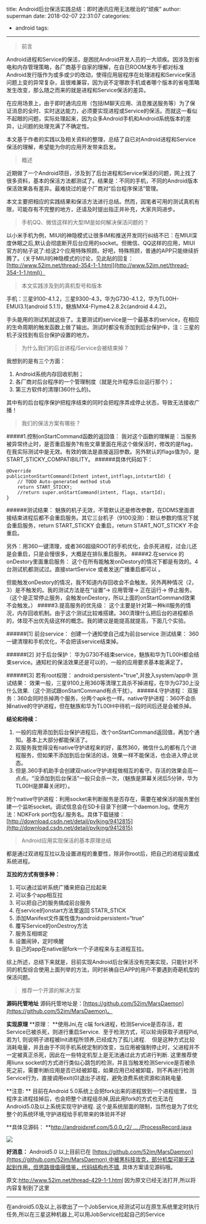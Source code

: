 title: Android后台保活实践总结：即时通讯应用无法根治的“顽疾”
author: superman
date: 2018-02-07 22:31:07
categories:
- android
tags:
---

>前言
<!--more-->

Android进程和Service的保活，是困扰Android开发人员的一大顽疾。因涉及到省电和内存管理策略，各厂商基于自家的理解，在自已ROOM发布于都对标准Android发行版作为或多或少的改动，使得应用层程序在处理进程和Service保活问题上变的异常复杂，且很难兼容，因为说不定哪款手机或者哪个版本的省电策略发生改变，那么随之而来的就是进程和Service保活的差异。

在应用场景上，由于即时通讯应用（包括IM聊天应用、消息推送服务等）为了保证消息的全时、实时送达能力，必须要实现进程或Service的保活。而就这一看似不起眼的问题，实际处理起来，因为众多Android手机和Android系统版本的差异，让问题的处理充满了不确定性。

本文基于作者的实践以及相关资料的整理，总结了自已对Android进程和Service保活的理解，希望能为你的应用开发带来启发。
>概述

近期做了一个Android项目，涉及到了后台进程和Service保活的问题，网上找了很多资料，基本的保活方法都测试了。结果是：不同的手机，不同的Android版本保活效果各有差异。最难绕过的是个厂商对“后台程序保活”管理。

本文主要把相应的实践结果和保活方法进行总结。然而，因笔者可用的测试真机有限，可能存有不完整的地方，还请及时提出指正并补充，大家共同进步。
>手机QQ、微信这样的大型IM是如何解决保活问题的？

以小米手机为例，MIUI的神隐模式让很多IM和推送开发同行纠结不已：在MIUI深度休眠之后,默认会彻底断开后台应用的socket。但微信、QQ这样的应用，MIUI官方的帖子说了:给这2个应用特殊照顾。好吧，特殊照顾，普通的APP只能继续折腾了。（关于MIUI的神隐模式的讨论，见此贴的回复：
[http://www.52im.net/thread-354-1-1.html](http://www.52im.net/thread-354-1-1.html)）
>本文实践涉及到的真机型号和版本

手机：三星9100-4.1.2，三星9300-4.3，华为G730-4.1.2，华为TL00H-EMUI3.1(android 5.1.1)，魅族MX4-Flyme4.2.8.2c(android 4.4.2)。

手头能用的测试机就这些了。主要测试的service是一个最基本的service，在相应的生命周期的触发函数上做了输出。测试时都没有添加到后台保护中，注：三星的机子没找到有后台保护设置的地方。
>为什么我们的后台进程/Service会被结束掉？

我想到的是有三个方面：
1. Android系统内存回收机制；
2. 各厂商对后台程序的一个管理制度（就是允许程序后台运行那个）；
3. 第三方软件的清理(360什么的)。

其中有的后台程序保护把程序结束的同时会把程序弄成停止状态，导致无法接收广播！
>我们的保活方案有哪些？

#####1.控制onStartCommand函数的返回值：
我对这个函数的理解是：当服务被异常终止时，是否重启服务?有些文章里面在用这个做保活时，修改的是flag，在我实际测试中是无效。有效的做法是直接返回参数。另外默认的flags值为0，是START_STICKY_COMPATIBILITY。
######具体代码如下：
```
@Override
publicintonStartCommand(Intent intent,intflags,intstartId) {
    // TODO Auto-generated method stub
    return START_STICKY;
    //return super.onStartCommand(intent, flags, startId);
}
```
######测试结果：
魅族的机子无效，不管默认还是修改参数，在DDMS里面直接结束进程后都不会重启服务。其它三台机子（9100没测）：默认参数的情况下就会重启服务，return START_STICKY 会重启，return START_NOT_STICKY 不会重启。

另外：用360一键清理，或者360超级ROOT的手机优化，会杀死进程，过会儿还是会重启，只是会慢很多，大概是在排队重启服务。
#####2.在service 的onDestory里面重启服务：
这个在所有能触发onDestory的情况下都是有效的。4台测试机都测试过。直接startService 或者发送广播重启都可以 。

但能触发onDestory的情况，我不知道内存回收会不会触发。另外两种情况（2，3）是不触发的。我的测试方法是在“设置”-> 应用管理-> 正在运行-> 停止服务。（这个是正常停止服务，会触发onDestory，所以上面的onStartCommand效果不会触发。）
#####3.提高服务的优先级：
这个主要是针对第一种kill服务的情况，内存回收机制。由于这个测试比较难搭建。360清理什么把后台的进程都杀的，体现不出优先级这样的概念。我的建议是能提高就提高，下面几个实验。

######[1] 前台service：
创建一个通知使自己成为前台service
测试结果：
360一键清理和手机优化，不会把该service结束掉。

######[2] 对于后台保护：
华为G730不结束service，魅族和华为TL00H都会结束service。通知栏的保活效果还是可以的，一般的应用要求基本能满足了。

######[3] 若有root权限：
android:persistent="true",并放入system/app中
测试结果：
效果一般，三星9100上用360等清理工具杀不掉进程，在华为G730上没什么效果.（这个测试跟onStartCommand有点干扰）。
#####4.守护进程：
双服务：360会同时杀掉两个服务，分两个apk也一样。native守护进程：360不会杀掉native的守护进程，但在魅族和华为TL00H中待机一段时间后还是会被杀掉。

**结论和待续：**
1. 一般的应用添加到后台保护进程后，改个onStartCommand返回值，再加个通知。基本上大部分都能保活了。
2. 双服务我觉得没有native守护进程来的好，虽然360，微信什么的都有几个进程服务，但如果不添加到后台保活的话，效果一样不能保活，也会进入停止状态。
3. 但是.360手机助手会创建双natice守护进程做相互的看守。存活的效果会高一点点。“没添加到后台保活”一般只会杀一次，（魅族是屏幕关闭后5分钟，华为TL00H是屏幕关闭时）。

附个native守护进程：利用socket来判断服务是否存在，需要在被保活的服务里创建一个监听socket。调试信息会在SD卡目录下创建一个daemon.log。使用方法：NDKFork port包名/.服务名。具体下载链接：[http://download.csdn.net/detail/pvlking/9412815](http://download.csdn.net/detail/pvlking/9412815)
>Android应用实现保活的基本原理总结

都是通过双进程互拉以及设置进程的重要性，除非你root后，把自己的进程设置成系统进程。

**互拉的方式有很多种：**
1. 可以通过监听系统广播来把自己拉起来
1. 可以多个app相互拉
1. 可以把自己的服务搞成前台服务
1. 在service的onstart方法里返回 STATR_STICK
1. 添加Manifest文件属性值为android:persistent=“true”
1. 覆写Service的onDestroy方法
1. 服务互相绑定
1. 设置闹钟，定时唤醒
1. 自己的app在native层fork一个子进程来与主进程互拉。

综上所述，总结下来就是，目前实现Android后台保活没有完美实现，只能针对不同的机型综合使用上面列举的方法，同时祈祷自已APP的用户不要遇到奇葩机型的保活问题。
>推荐一个开源的解决方案

**源码托管地址**
源码托管地址是：[https://github.com/52im/MarsDaemon](https://github.com/52im/MarsDaemon)。

**实现原理**
**原理：
**使用Jni,在 c端 fork进程，检测Service是否存活，若Service已被杀死，则进行重启Service.  至于检测方式，可以轮询获取子进程Pid,若为1, 则说明子进程被Init进程所领养,已经成为了孤儿进程.    但是这种方式比较消耗电量，并且由于不同手机系统定制的改变，当应用被强制停止时，父进程并不一定被真正杀死，因此在一些特定机型上是无法通过此方式进行判断. 这里推荐使用liunx socket的方式进行类似心跳包的检测，并且当触发检测Service是否被杀死之前，需要判断应用是否已经被卸载，如果应用已经被卸载，则不再进行检测Service行为，直接调用exit(0)退出子进程，避免浪费系统资源和消耗电量.

**注意:
** 目前在Android 5.0系统上会把fork出来的进程放到一个进程组里， 当程序主进程挂掉后，也会把整个进程组杀掉,因此用fork的方式也无法在Android5.0及以上系统实现守护进程. 这个是系统层面的限制，当然也是为了优化整个的系统环境,守护进程给手机带来的体验并不好

**具体见源码：
**[http://androidxref.com/5.0.0_r2/ ... /ProcessRecord.java](http://androidxref.com/5.0.0_r2/xref/frameworks/base/services/core/java/com/android/server/am/ProcessRecord.java)

![](http://upload-images.jianshu.io/upload_images/545982-d765c5e38993d112.png?imageMogr2/auto-orient/strip%7CimageView2/2/w/1240)

**好消息：**
Android5.0 以上目前已在 [https://github.com/52im/MarsDaemon](https://github.com/52im/MarsDaemon) 中被黑科技攻克，部分机型可能无法起到作用，但思路很值得借鉴，代码结构也不错, 具体方案请见源码哦。

原文:http://www.52im.net/thread-429-1-1.html
因为原文已经无法打开,所以将内容复制到了这里

---------------
在android5.0及以上,谷歌出了一个JobService,经测试可以在原生系统里定时执行任务,所以在三星这种机器上,可以用JobService拉起自己的Service